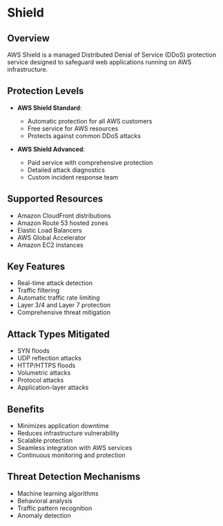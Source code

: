 # Shield

## Overview
AWS Shield is a managed Distributed Denial of Service (DDoS) protection service designed to safeguard web applications running on AWS infrastructure.

## Protection Levels
- **AWS Shield Standard**: 
  - Automatic protection for all AWS customers
  - Free service for AWS resources
  - Protects against common DDoS attacks

- **AWS Shield Advanced**: 
  - Paid service with comprehensive protection
  - Detailed attack diagnostics
  - Custom incident response team

## Supported Resources
- Amazon CloudFront distributions
- Amazon Route 53 hosted zones
- Elastic Load Balancers
- AWS Global Accelerator
- Amazon EC2 instances

## Key Features
- Real-time attack detection
- Traffic filtering
- Automatic traffic rate limiting
- Layer 3/4 and Layer 7 protection
- Comprehensive threat mitigation

## Attack Types Mitigated
- SYN floods
- UDP reflection attacks
- HTTP/HTTPS floods
- Volumetric attacks
- Protocol attacks
- Application-layer attacks

## Benefits
- Minimizes application downtime
- Reduces infrastructure vulnerability
- Scalable protection
- Seamless integration with AWS services
- Continuous monitoring and protection

## Threat Detection Mechanisms
- Machine learning algorithms
- Behavioral analysis
- Traffic pattern recognition
- Anomaly detection
